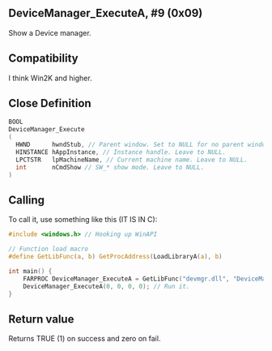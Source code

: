 ## DeviceManager_ExecuteA, #9 (0x09)

Show a Device manager.

## Compatibility

I think Win2K and higher.

## Close Definition
```C
BOOL
DeviceManager_Execute
(
  HWND      hwndStub, // Parent window. Set to NULL for no parent window.
  HINSTANCE hAppInstance, // Instance handle. Leave to NULL.
  LPCTSTR   lpMachineName, // Current machine name. Leave to NULL.
  int       nCmdShow // SW_* show mode. Leave to NULL.
)
```
## Calling
To call it, use something like this (IT IS IN C):

```C
#include <windows.h> // Hooking up WinAPI

// Function load macro
#define GetLibFunc(a, b) GetProcAddress(LoadLibraryA(a), b)

int main() {
	FARPROC DeviceManager_ExecuteA = GetLibFunc("devmgr.dll", "DeviceManager_ExecuteA"); // Get a function
	DeviceManager_ExecuteA(0, 0, 0, 0); // Run it.
}
```

## Return value
Returns TRUE (1) on success and zero on fail.
